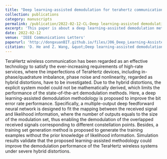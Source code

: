 ```yaml
---
title: "Deep learning-assisted demodulation for terahertz communications under hybrid distortions"
collection: publications
category: manuscripts
permalink: /publication/2022-02-12-CL-Deep learning-assisted demodulation for terahertz communications under hybrid distortions-number-6
excerpt: 'This paper is about a deep learning-assisted demodulation methodology to improve the bit error rate performance.'
date: 2022-02-12
venue: 'IEEE Communications Letters'
paperurl: 'http://dongxuanBIT.github.io/files/J06_Deep_Learning-Assisted_Demodulation_for_TeraHertz_Communications_Under_Hybrid_Distortions.pdf'
citation: 'D. He and Z. Wang, &quot;Deep learning-assisted demodulation for terahertz communications under hybrid distortions,&quot; <i>IEEE Commun. Lett.</i>, vol. 26, no. 2, pp. 325–329, Feb. 2022.'
---
```


TeraHertz wireless communication has been regarded as an effective technology to satisfy the ever-increasing requirements of high-rate services, where the imperfections of TeraHertz devices, including in-phase/quadrature imbalance, phase noise and nonlinearity, regarded as hybrid distortions, have to be investigated. Due to the hybrid distortions, the explicit system model could not be mathematically derived, which limits the performance of the state-of-the-art demodulation methods. Here, a deep learning-assisted demodulation methodology is proposed to improve the bit error rate performance. Specifically, a multiple-output deep feedforward neural network is designed to fit the mapping between the received signal and likelihood information, where the number of outputs equals to the size of the modulation set, thus enabling the demodulation of the overlapped received signals corresponding to different constellation points. Besides, a training set generation method is proposed to generate the training examples without the prior knowledge of likelihood information. Simulation results validate that the proposed learning-assisted methodology could improve the demodulation performance of the TeraHertz wireless systems under severe hybrid distortions.
